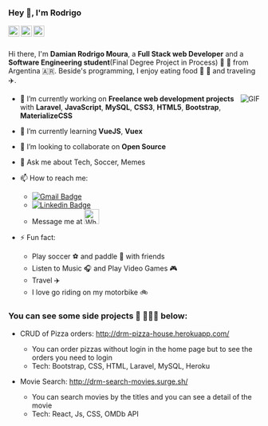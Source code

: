 ### Hey 👋, I'm Rodrigo

<a href="https://www.linkedin.com/in/damian-rodrigo-moura/">
  <img align="left" alt="Mehdi's LinkdeIn" width="22px" src="https://cdn.jsdelivr.net/npm/simple-icons@v3/icons/linkedin.svg" />
</a>
<a href="https://www.instagram.com/drodrigomoura/">
  <img align="left" alt="Mehdi's Instagram" width="22px" src="https://cdn.jsdelivr.net/npm/simple-icons@v3/icons/instagram.svg" />
</a>
<a href="https://www.facebook.com/rodrigo.moura.731/">
  <img align="left" alt="Mehdi's Instagram" width="22px" src="https://cdn.jsdelivr.net/npm/simple-icons@v3/icons/facebook.svg" />
</a>

<br />
<br />

Hi there, I'm **Damian Rodrigo Moura**, a **Full Stack web Developer** and a **Software Engineering student**(Final Degree Project in Process) :robot: 🚀 from Argentina :argentina:. Beside's programming, I enjoy eating food :pizza: :hamburger: and traveling :airplane:.

<img align="right" alt="GIF" src="https://i.pinimg.com/originals/e4/26/70/e426702edf874b181aced1e2fa5c6cde.gif" />

- 🔭 I’m currently working on **Freelance web development projects** with **Laravel**, **JavaScript**, **MySQL**, **CSS3**, **HTML5**, **Bootstrap**, **MaterializeCSS**

- 🌱 I’m currently learning **VueJS**, **Vuex**

- 👯 I’m looking to collaborate on **Open Source**

- 💬 Ask me about Tech, Soccer, Memes

- 📫 How to reach me: 
  - [![Gmail Badge](https://img.shields.io/badge/-d.rodrigomoura@gmail.com-c14438?style=flat-square&logo=Gmail&logoColor=white&link=mailto:d.rodrigomoura@gmail.com)](mailto:d.rodrigomoura@gmail.com)
  - [![Linkedin Badge](https://img.shields.io/badge/-drodrigomoura-blue?style=flat-square&logo=Linkedin&logoColor=white&link=https://www.linkedin.com/in/drodrigomoura/)](https://www.linkedin.com/in/drodrigomoura/)
  - Message me at <a href="https://api.whatsapp.com/send?phone=+5493764683195"><img src="https://github.com/Quadrified/Quadrified/blob/master/assets/my_svgs/whatsapp.svg" width="30px" alt="Whatsapp"></a>

- ⚡ Fun fact:
  - Play soccer :soccer:	and paddle :tennis: with friends
  - Listen to Music :headphones: and Play Video Games :video_game:
  - Travel :airplane:
  - I love go riding on my motorbike :bike:

### You can see some side projects :rocket: 👨🏽‍💻 below: 

- CRUD of Pizza orders: http://drm-pizza-house.herokuapp.com/
  - You can order pizzas without login in the home page but to see the orders you need to login
  - Tech: Bootstrap, CSS, HTML, Laravel, MySQL, Heroku
  
- Movie Search: http://drm-search-movies.surge.sh/
  - You can search movies by the titles and you can see a detail of the movie
  - Tech: React, Js, CSS, OMDb API
